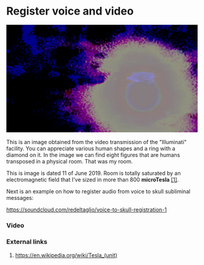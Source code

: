 # Register voice and video

![A registered imaged](../Images/62340356_10219939962231988_2088186406093455360_o.jpg)

This is an image obtained from the video transmission of the "Illuminati" facility. You can appreciate various human shapes and a ring with a diamond on it. In the image we can find eight figures that are humans transposed in a physical room. That was my room. 

This is image is dated 11 of June 2019. Room is totally saturated by an electromagnetic field that I've sized in more than 800 **microTesla** [[1]](https://en.wikipedia.org/wiki/Tesla_(unit)). 

Next is an example on how to register audio from voice to skull subliminal messages:

https://soundcloud.com/redeltaglio/voice-to-skull-registration-1

### Video



### External links

1. https://en.wikipedia.org/wiki/Tesla_(unit)
